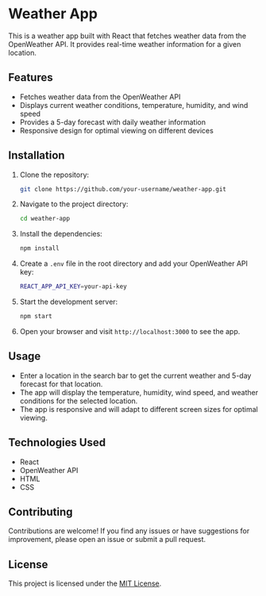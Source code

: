 # Weather App

This is a weather app built with React that fetches weather data from the OpenWeather API. It provides real-time weather information for a given location.

## Features

- Fetches weather data from the OpenWeather API
- Displays current weather conditions, temperature, humidity, and wind speed
- Provides a 5-day forecast with daily weather information
- Responsive design for optimal viewing on different devices

## Installation

1. Clone the repository:

   ```bash
   git clone https://github.com/your-username/weather-app.git
   ```

2. Navigate to the project directory:

   ```bash
   cd weather-app
   ```

3. Install the dependencies:

   ```bash
   npm install
   ```

4. Create a `.env` file in the root directory and add your OpenWeather API key:

   ```bash
   REACT_APP_API_KEY=your-api-key
   ```

5. Start the development server:

   ```bash
   npm start
   ```

6. Open your browser and visit `http://localhost:3000` to see the app.

## Usage

- Enter a location in the search bar to get the current weather and 5-day forecast for that location.
- The app will display the temperature, humidity, wind speed, and weather conditions for the selected location.
- The app is responsive and will adapt to different screen sizes for optimal viewing.

## Technologies Used

- React
- OpenWeather API
- HTML
- CSS

## Contributing

Contributions are welcome! If you find any issues or have suggestions for improvement, please open an issue or submit a pull request.

## License

This project is licensed under the [MIT License](LICENSE).
